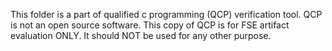 This folder is a part of qualified c programming (QCP) verification tool. QCP is not an open source software. This copy of QCP is for FSE artifact evaluation ONLY. It should NOT be used for any other purpose.